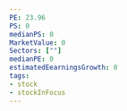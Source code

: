 ```yaml
---
PE: 23.96
PS: 0
medianPS: 0
MarketValue: 0
Sectors: [""]
medianPE: 0
estimatedEearningsGrowth: 0
tags:
- stock
- stockInFocus 
---
```



